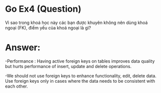 # Go Ex4 (Question)
 Vì sao trong khoá học này các bạn được khuyên không nên dùng khoá ngoại (FK), điểm yếu của khoá ngoại là gì?
# Answer:
-Performance : 
Having active foreign keys on tables improves data quality but hurts performance of insert, update and delete operations.

-We should not use foreign keys to enhance functionality, edit, delete data. Use foreign keys only in cases where the data needs to be consistent with each other.
 
